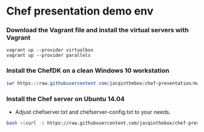 # Chef presentation demo env
### Download the Vagrant file and install the virtual servers with Vagrant


```
vagrant up --provider virtualbox
vagrant up --provider parallels
```


### Install the ChefDK on a clean Windows 10 workstation

```Powershell
iwr https://raw.githubusercontent.com/jacqinthebox/chef-presentation/master/w10chefdk.ps1 -UseBasicParsing | iex
```

### Install the Chef server on Ubuntu 14.04


* Adjust chefserver.txt and chefserver-config.txt to your needs.


```Bash
bash <(curl -s https://raw.githubusercontent.com/jacqinthebox/chef-presentation/master/chefserver.txt)
```

